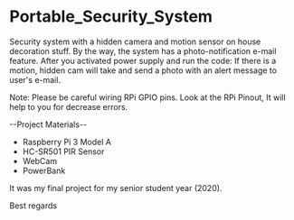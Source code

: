 # Portable_Security_System
Security system with a hidden camera and motion sensor on house decoration stuff. By the way, the system has a photo-notification e-mail feature. After you activated power supply and run the code: If there is a motion, hidden cam will take and send a photo with an alert message to user's e-mail.

Note: Please be careful wiring RPi GPIO pins. Look at the RPi Pinout, It will help to you for decrease errors.

--Project Materials--
- Raspberry Pi 3 Model A
- HC-SR501 PIR Sensor
- WebCam
- PowerBank

It was my final project for my senior student year (2020).

Best regards
